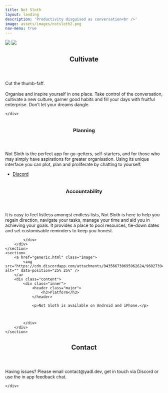 ```yaml
---
title: Not Sloth
layout: landing
description: 'Productivity disguised as conversation<br />'
image: assets/images/notsloth2.png
nav-menu: true
---
```


<!-- Main -->
<div id="main">

<!-- One -->
<section id="one">
	<div class="inner">
		<a href="itms-apps://itunes.apple.com/app/not-sloth/id1619976538" rel="noopener noreferrer" style="border:none;text-decoration:none"><img src="https://developer.apple.com/app-store/marketing/guidelines/images/badge-example-preferred.png"></a>
		<a href="itms-apps://itunes.apple.com/app/not-sloth/id1619976538" rel="noopener noreferrer" style="border:none;text-decoration:none"><img src="https://lh3.googleusercontent.com/cjsqrWQKJQp9RFO7-hJ9AfpKzbUb_Y84vXfjlP0iRHBvladwAfXih984olktDhPnFqyZ0nu9A5jvFwOEQPXzv7hr3ce3QVsLN8kQ2Ao=s0"></a>
		<header class="major">
			<h2>Cultivate</h2>
		</header>
		<p>Cut the thumb-faff.<br><br>Organise and inspire yourself in one place. Take control of the conversation, cultivate a new culture, garner good habits and fill your days with fruitful enterprise.  Don’t let your dreams dangle.</p>

	</div>
</section>

<!-- Two -->
<section id="two" class="spotlights">
	<section>
		<a href="generic.html" class="image">
			<img src="https://cdn.discordapp.com/attachments/943566730695962624/960273939874087022/4.png" alt="" data-position="center center" />
		</a>
		<div class="content">
			<div class="inner">
				<header class="major">
					<h3>Planning</h3>
				</header>
				<p>Not Sloth is the perfect app for go-getters, self-starters, and for those who may simply have aspirations for greater organisation. Using its unique interface you can plot, plan and proliferate by chatting to yourself.</p>
			</div>
		<ul class="actions">
			<li><a href="https://discord.gg/TQTygxw5SM" class="button next">Discord</a></li>
		</ul>
		</div>
	</section>
	<section>
		<a href="generic.html" class="image">
			<img src="https://cdn.discordapp.com/attachments/943566730695962624/960273940792627310/3.png" alt="" data-position="top center" />
		</a>
		<div class="content">
			<div class="inner">
				<header class="major">
					<h3>Accountability</h3>
				</header>
				<p>It is easy to feel listless amongst endless lists, Not Sloth is here to help you regain direction, navigate your tasks, manage your time and aid you in achieving your goals. It provides a place to pool resources, tie-down dates and set customisable reminders to keep you honest.</p>

			</div>
		</div>
	</section>
	<section>
		<a href="generic.html" class="image">
			<img src="https://cdn.discordapp.com/attachments/943566730695962624/960273940528373811/2.png" alt="" data-position="25% 25%" />
		</a>
		<div class="content">
			<div class="inner">
				<header class="major">
					<h3>Platform</h3>
				</header>

				<p>Not Sloth is available on Android and iPhone.</p>



			</div>
		</div>
	</section>
</section>

<!-- Three -->
<section id="three">
	<div class="inner">
		<header class="major">
			<h2>Contact</h2>
		</header>
		<p>Having issues? Please email contact@yadl.dev, get in touch via Discord or use the in app feedback chat.</p>

	</div>
</section>

</div>
